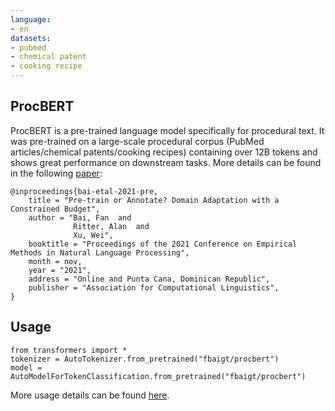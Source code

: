 ```yaml
---
language:
- en
datasets:
- pubmed
- chemical patent
- cooking recipe
---
```


## ProcBERT
ProcBERT is a pre-trained language model specifically for procedural text. It was pre-trained on a large-scale procedural corpus (PubMed articles/chemical patents/cooking recipes) containing over 12B tokens and shows great performance on downstream tasks. More details can be found in the following [paper](https://arxiv.org/abs/2109.04711):

```
@inproceedings{bai-etal-2021-pre,
    title = "Pre-train or Annotate? Domain Adaptation with a Constrained Budget",
    author = "Bai, Fan  and
              Ritter, Alan  and
              Xu, Wei",
    booktitle = "Proceedings of the 2021 Conference on Empirical Methods in Natural Language Processing",
    month = nov,
    year = "2021",
    address = "Online and Punta Cana, Dominican Republic",
    publisher = "Association for Computational Linguistics",
}
```

## Usage
```
from transformers import *
tokenizer = AutoTokenizer.from_pretrained("fbaigt/procbert")
model = AutoModelForTokenClassification.from_pretrained("fbaigt/procbert")
```

More usage details can be found [here](https://github.com/bflashcp3f/ProcBERT).